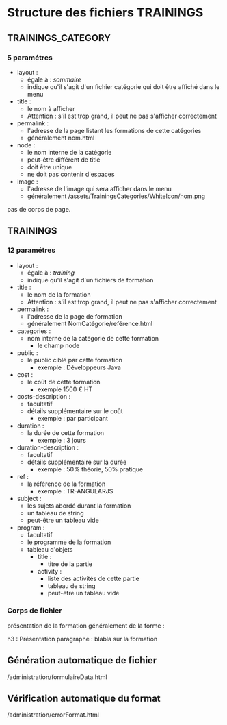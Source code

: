 # Structure des fichiers TRAININGS

## TRAININGS_CATEGORY

### 5 paramétres

* layout :
  * égale à : *sommaire*
  * indique qu'il s'agit d'un fichier catégorie qui doit être affiché dans le menu
* title :
  * le nom à afficher
  * Attention : s'il est trop grand, il peut ne pas s'afficher correctement
* permalink :
  * l'adresse de la page listant les formations de cette catégories
  * généralement nom.html
* node :
  * le nom interne de la catégorie
  * peut-être différent de title
  * doit être unique
  * ne doit pas contenir d'espaces
* image :
  * l'adresse de l'image qui sera afficher dans le menu
  * généralement /assets/TrainingsCategories/WhiteIcon/nom.png

pas de corps de page.

## TRAININGS

### 12 paramétres

* layout :
  * égale à : *training*
  * indique qu'il s'agit d'un fichiers de formation
* title :
  * le nom de la formation
  * Attention : s'il est trop grand, il peut ne pas s'afficher correctement
* permalink :
  * l'adresse de la page de formation
  * généralement NomCatégorie/reférence.html
* categories :
  * nom interne de la catégorie de cette formation
    * le champ node
* public :
  * le public ciblé par cette formation
    * exemple : Développeurs Java
* cost :
  * le coût de cette formation
    * exemple 1500 € HT
* costs-description :
  * facultatif
  * détails supplémentaire sur le coût
    * exemple : par participant
* duration :
  * la durée de cette formation
    * exemple : 3 jours
* duration-description :
  * facultatif
  * détails supplémentaire sur la durée
    * exemple : 50% théorie, 50% pratique
* ref :
  * la référence de la formation
    * exemple : TR-ANGULARJS
* subject :
  * les sujets abordé durant la formation
  * un tableau de string
  * peut-être un tableau vide
* program :
  * facultatif
  * le programme de la formation
  * tableau d'objets
    * title :
      * titre de la partie
    * activity :
      * liste des activités de cette partie
      * tableau de string
      * peut-être un tableau vide

### Corps de fichier

présentation de la formation
généralement de la forme :

  h3 : Présentation
  paragraphe : blabla sur la formation

## Génération automatique de fichier

  /administration/formulaireData.html

## Vérification automatique du format

/administration/errorFormat.html
